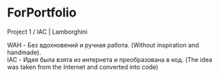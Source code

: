 # ForPortfolio

Project 1 / IAC | Lamborghini


WAH - Без вдохновений и ручная работа. (Without inspiration and handmade).<br>
IAC - Идея была взята из интернета и преобразована в код. (The idea was taken from the Internet and converted into code)
